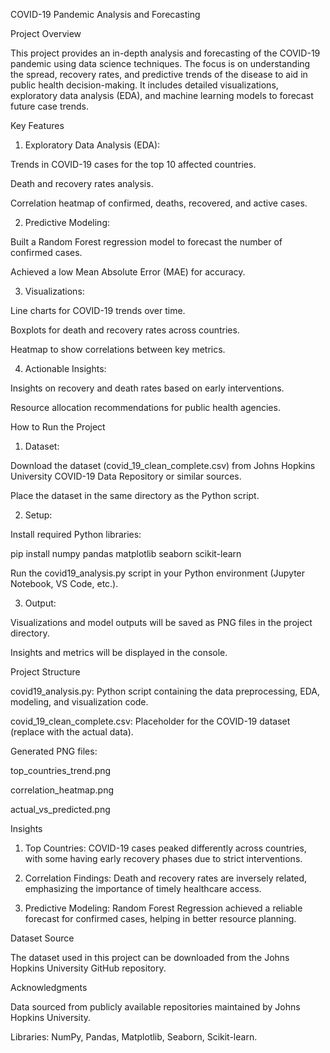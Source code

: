 

COVID-19 Pandemic Analysis and Forecasting

Project Overview

This project provides an in-depth analysis and forecasting of the COVID-19 pandemic using data science techniques. The focus is on understanding the spread, recovery rates, and predictive trends of the disease to aid in public health decision-making. It includes detailed visualizations, exploratory data analysis (EDA), and machine learning models to forecast future case trends.


Key Features

1. Exploratory Data Analysis (EDA):

Trends in COVID-19 cases for the top 10 affected countries.

Death and recovery rates analysis.

Correlation heatmap of confirmed, deaths, recovered, and active cases.


2. Predictive Modeling:

Built a Random Forest regression model to forecast the number of confirmed cases.

Achieved a low Mean Absolute Error (MAE) for accuracy.


3. Visualizations:

Line charts for COVID-19 trends over time.

Boxplots for death and recovery rates across countries.

Heatmap to show correlations between key metrics.


4. Actionable Insights:

Insights on recovery and death rates based on early interventions.

Resource allocation recommendations for public health agencies.


How to Run the Project

1. Dataset:

Download the dataset (covid_19_clean_complete.csv) from Johns Hopkins University COVID-19 Data Repository or similar sources.

Place the dataset in the same directory as the Python script.



2. Setup:

Install required Python libraries:

pip install numpy pandas matplotlib seaborn scikit-learn

Run the covid19_analysis.py script in your Python environment (Jupyter Notebook, VS Code, etc.).


3. Output:

Visualizations and model outputs will be saved as PNG files in the project directory.

Insights and metrics will be displayed in the console.

Project Structure

covid19_analysis.py: Python script containing the data preprocessing, EDA, modeling, and visualization code.

covid_19_clean_complete.csv: Placeholder for the COVID-19 dataset (replace with the actual data).

Generated PNG files:

top_countries_trend.png

correlation_heatmap.png

actual_vs_predicted.png

Insights

1. Top Countries: COVID-19 cases peaked differently across countries, with some having early recovery phases due to strict interventions.


2. Correlation Findings: Death and recovery rates are inversely related, emphasizing the importance of timely healthcare access.


3. Predictive Modeling: Random Forest Regression achieved a reliable forecast for confirmed cases, helping in better resource planning.

Dataset Source

The dataset used in this project can be downloaded from the Johns Hopkins University GitHub repository.


Acknowledgments

Data sourced from publicly available repositories maintained by Johns Hopkins University.

Libraries: NumPy, Pandas, Matplotlib, Seaborn, Scikit-learn.



